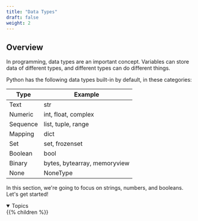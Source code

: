 ```yaml
---
title: "Data Types"
draft: false
weight: 2
---
```


## Overview

In programming, data types are an important concept. Variables can store data of different types, and different types can do different things.

Python has the following data types built-in by default, in these categories:

**Type** | **Example**
---------|-------------
Text |	str
Numeric | int, float, complex
Sequence | list, tuple, range
Mapping | dict
Set | set, frozenset
Boolean | bool
Binary | bytes, bytearray, memoryview
None | NoneType

In this section, we're going to focus on strings, numbers, and booleans. Let's get started!

<details open>
<summary>Topics</summary>
{{% children %}}
</details>